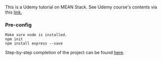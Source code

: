 This is a Udemy tutorial on MEAN Stack.
See Udemy course's contents via this [link.](https://udemy.com/the-complete-javascript-developer-mean-stack-zero-to-hero/)


### Pre-config

    Make sure node is installed.
    npm init
    npm install express --save



Step-by-step completion of the project can be found [here](https://github.com/lena-1/mean_udemy/branches).
